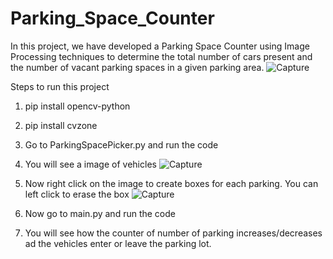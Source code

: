 # Parking_Space_Counter

In this project, we have developed a Parking Space Counter using Image Processing techniques to determine the total number of cars present and the number of vacant parking spaces in a given parking area.
![Capture](https://github.com/aryan-mundra/Parking_Space_Counter/assets/144268029/98479b98-e542-4caa-ad65-072ff5ee6889)


Steps to run this project
1) pip install opencv-python
2) pip install cvzone
3) Go to ParkingSpacePicker.py and run the code
4) You will see a image of vehicles
   ![Capture](https://github.com/aryan-mundra/Parking_Space_Counter/assets/144268029/3c47f8b7-d0c5-4317-b9f8-2ba2e1bee426)

5) Now right click on the image to create boxes for each parking. You can left click to erase the box
   ![Capture](https://github.com/aryan-mundra/Parking_Space_Counter/assets/144268029/bbafeddc-c3b5-458d-b2cc-8f9cf7278c98)

6) Now go to main.py and run the code
7) You will see how the counter of number of parking increases/decreases ad the vehicles enter or leave the parking lot.




